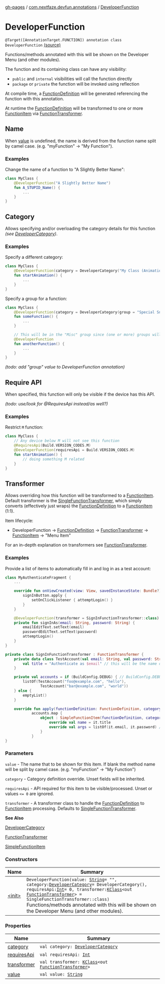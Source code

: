[gh-pages](../../index.md) / [com.nextfaze.devfun.annotations](../index.md) / [DeveloperFunction](.)

# DeveloperFunction

`@Target([AnnotationTarget.FUNCTION]) annotation class DeveloperFunction` [(source)](https://github.com/NextFaze/dev-fun/tree/master/devfun-annotations/src/main/java/com/nextfaze/devfun/annotations/Annotations.kt#L258)

Functions/methods annotated with this will be shown on the Developer Menu (and other modules).

The function and its containing class can have any visibility:

* `public` and `internal` visibilities will call the function directly
* `package` or `private` the function will be invoked using reflection

At compile time, a [FunctionDefinition](../../com.nextfaze.devfun.core/-function-definition/index.md) will be generated referencing the function with this annotation.

At runtime the [FunctionDefinition](../../com.nextfaze.devfun.core/-function-definition/index.md) will be transformed to one or more [FunctionItem](../../com.nextfaze.devfun.core/-function-item/index.md) via [FunctionTransformer](../../com.nextfaze.devfun.core/-function-transformer/index.md).

## Name

When [value](value.md) is undefined, the name is derived from the function name split by camel case. (e.g. "myFunction" → "My Function").

### Examples

Change the name of a function to "A Slightly Better Name":

``` kotlin
class MyClass {
    @DeveloperFunction("A Slightly Better Name")
    fun A_STUPID_Name() {
        ...
    }
}
```

## Category

Allows specifying and/or overloading the category details for this function *(see [DeveloperCategory](../-developer-category/index.md))*.

### Examples

Specify a different category:

``` kotlin
class MyClass {
    @DeveloperFunction(category = DeveloperCategory("My Class (Animation Utils)"))
    fun startAnimation() {
        ...
    }
}
```

Specify a group for a function:

``` kotlin
class MyClass {
    @DeveloperFunction(category = DeveloperCategory(group = "Special Snow Flake"))
    fun someFunction() {
        ...
    }

    // This will be in the "Misc" group since (one or more) groups will be defined for this category
    @DeveloperFunction
    fun anotherFunction() {
        ...
    }
}
```

*(todo: add "group" value to DeveloperFunction annotation)*

## Require API

When specified, this function will only be visible if the device has this API.

*(todo: use/look for @RequiresApi instead/as well?)*

### Examples

Restrict `M` function:

``` kotlin
class MyClass {
    // Any device below M will not see this function
    @RequiresApi(Build.VERSION_CODES.M)
    @DeveloperFunction(requiresApi = Build.VERSION_CODES.M)
    fun startAnimation() {
        // doing something M related
    }
}
```

## Transformer

Allows overriding how this function will be transformed to a [FunctionItem](../../com.nextfaze.devfun.core/-function-item/index.md). Default transformer is the [SingleFunctionTransformer](../../com.nextfaze.devfun.core/-single-function-transformer/index.md),
which simply converts (effectively just wraps) the [FunctionDefinition](../../com.nextfaze.devfun.core/-function-definition/index.md) to a [FunctionItem](../../com.nextfaze.devfun.core/-function-item/index.md) (1:1).

Item lifecycle:

* DeveloperFunction → [FunctionDefinition](../../com.nextfaze.devfun.core/-function-definition/index.md) → [FunctionTransformer](../../com.nextfaze.devfun.core/-function-transformer/index.md) → [FunctionItem](../../com.nextfaze.devfun.core/-function-item/index.md) → "Menu Item"

For an in-depth explanation on transformers see [FunctionTransformer](../../com.nextfaze.devfun.core/-function-transformer/index.md).

### Examples

Provide a list of items to automatically fill in and log in as a test account:

``` kotlin
class MyAuthenticateFragment {
    ...

    override fun onViewCreated(view: View, savedInstanceState: Bundle?) {
        signInButton.apply {
            setOnClickListener { attemptLogin() }
        }
    }

    @DeveloperFunction(transformer = SignInFunctionTransformer::class)
    private fun signInAs(email: String, password: String) {
        emailEditText.setText(email)
        passwordEditText.setText(password)
        attemptLogin()
    }
}

private class SignInFunctionTransformer : FunctionTransformer {
    private data class TestAccount(val email: String, val password: String) {
        val title = "Authenticate as $email" // this will be the name of the item - this is effectively @DeveloperFunction("Authenticate as $email")
    }

    private val accounts = if (BuildConfig.DEBUG) { // BuildConfig.DEBUG for dead-code removal
        listOf(TestAccount("foo@example.com", "hello"),
                TestAccount("bar@example.com", "world"))
    } else {
        emptyList()
    }

    override fun apply(functionDefinition: FunctionDefinition, categoryDefinition: CategoryDefinition): List<SimpleFunctionItem> =
            accounts.map {
                object : SimpleFunctionItem(functionDefinition, categoryDefinition) {
                    override val name = it.title
                    override val args = listOf(it.email, it.password) // arguments as expected from signInAs(...)
                }
            }
}
```

### Parameters

`value` - The name that to be shown for this item. If blank the method name will be split by camel case. (e.g. "myFunction" → "My Function")

`category` - Category definition override. Unset fields will be inherited.

`requiresApi` - API required for this item to be visible/processed. Unset or values `<= 0` are ignored.

`transformer` - A transformer class to handle the [FunctionDefinition](../../com.nextfaze.devfun.core/-function-definition/index.md) to [FunctionItem](../../com.nextfaze.devfun.core/-function-item/index.md) processing. Defaults to [SingleFunctionTransformer](../../com.nextfaze.devfun.core/-single-function-transformer/index.md).

**See Also**

[DeveloperCategory](../-developer-category/index.md)

[FunctionTransformer](../../com.nextfaze.devfun.core/-function-transformer/index.md)

[SimpleFunctionItem](../../com.nextfaze.devfun.core/-simple-function-item/index.md)

### Constructors

| Name | Summary |
|---|---|
| [&lt;init&gt;](-init-.md) | `DeveloperFunction(value: `[`String`](https://kotlinlang.org/api/latest/jvm/stdlib/kotlin/-string/index.html)` = "", category: `[`DeveloperCategory`](../-developer-category/index.md)` = DeveloperCategory(), requiresApi: `[`Int`](https://kotlinlang.org/api/latest/jvm/stdlib/kotlin/-int/index.html)` = 0, transformer: `[`KClass`](https://kotlinlang.org/api/latest/jvm/stdlib/kotlin.reflect/-k-class/index.html)`<out `[`FunctionTransformer`](../../com.nextfaze.devfun.core/-function-transformer/index.md)`> = SingleFunctionTransformer::class)`<br>Functions/methods annotated with this will be shown on the Developer Menu (and other modules). |

### Properties

| Name | Summary |
|---|---|
| [category](category.md) | `val category: `[`DeveloperCategory`](../-developer-category/index.md) |
| [requiresApi](requires-api.md) | `val requiresApi: `[`Int`](https://kotlinlang.org/api/latest/jvm/stdlib/kotlin/-int/index.html) |
| [transformer](transformer.md) | `val transformer: `[`KClass`](https://kotlinlang.org/api/latest/jvm/stdlib/kotlin.reflect/-k-class/index.html)`<out `[`FunctionTransformer`](../../com.nextfaze.devfun.core/-function-transformer/index.md)`>` |
| [value](value.md) | `val value: `[`String`](https://kotlinlang.org/api/latest/jvm/stdlib/kotlin/-string/index.html) |
